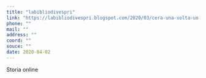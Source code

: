 ```yaml
---
title: "labibliodivespri"
link: "https://labibliodivespri.blogspot.com/2020/03/cera-una-volta-un-re.html?spref=fb&fbclid=IwAR2ak5N84OtThiEU9akhpF0Gu8kZNiU23tKL2z35JqAh9C1vEP-f_CHFyKk"
phone: ""
mail: ""
address: ""
coord: ""
souce: ""
date: 2020-04-02
---
```


Storia online
